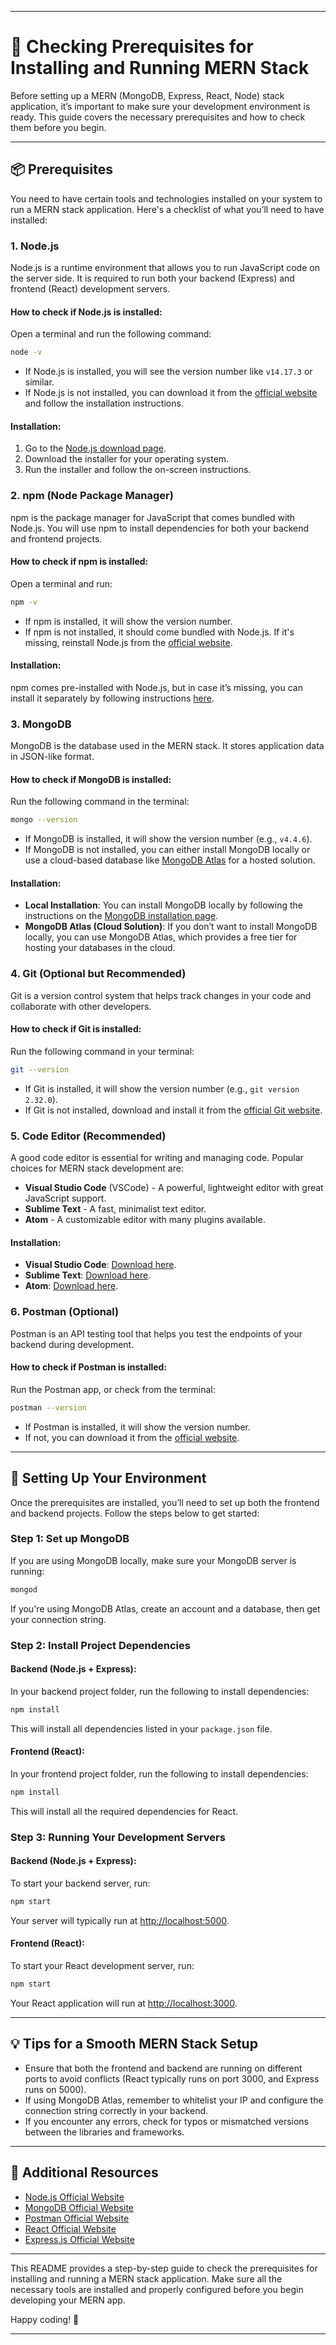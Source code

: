 
---

# 📝 Checking Prerequisites for Installing and Running MERN Stack

Before setting up a MERN (MongoDB, Express, React, Node) stack application, it’s important to make sure your development environment is ready. This guide covers the necessary prerequisites and how to check them before you begin.

---

## 📦 Prerequisites

You need to have certain tools and technologies installed on your system to run a MERN stack application. Here's a checklist of what you’ll need to have installed:

### 1. **Node.js**
Node.js is a runtime environment that allows you to run JavaScript code on the server side. It is required to run both your backend (Express) and frontend (React) development servers.

#### How to check if Node.js is installed:

Open a terminal and run the following command:

```bash
node -v
```

- If Node.js is installed, you will see the version number like `v14.17.3` or similar.
- If Node.js is not installed, you can download it from the [official website](https://nodejs.org/) and follow the installation instructions.

#### Installation:

1. Go to the [Node.js download page](https://nodejs.org/).
2. Download the installer for your operating system.
3. Run the installer and follow the on-screen instructions.

### 2. **npm (Node Package Manager)**
npm is the package manager for JavaScript that comes bundled with Node.js. You will use npm to install dependencies for both your backend and frontend projects.

#### How to check if npm is installed:

Open a terminal and run:

```bash
npm -v
```

- If npm is installed, it will show the version number.
- If npm is not installed, it should come bundled with Node.js. If it's missing, reinstall Node.js from the [official website](https://nodejs.org/).

#### Installation:

npm comes pre-installed with Node.js, but in case it’s missing, you can install it separately by following instructions [here](https://www.npmjs.com/get-npm).

### 3. **MongoDB**
MongoDB is the database used in the MERN stack. It stores application data in JSON-like format.

#### How to check if MongoDB is installed:

Run the following command in the terminal:

```bash
mongo --version
```

- If MongoDB is installed, it will show the version number (e.g., `v4.4.6`).
- If MongoDB is not installed, you can either install MongoDB locally or use a cloud-based database like [MongoDB Atlas](https://www.mongodb.com/cloud/atlas) for a hosted solution.

#### Installation:

- **Local Installation**: You can install MongoDB locally by following the instructions on the [MongoDB installation page](https://www.mongodb.com/docs/manual/installation/).
- **MongoDB Atlas (Cloud Solution)**: If you don’t want to install MongoDB locally, you can use MongoDB Atlas, which provides a free tier for hosting your databases in the cloud.

### 4. **Git (Optional but Recommended)**
Git is a version control system that helps track changes in your code and collaborate with other developers.

#### How to check if Git is installed:

Run the following command in your terminal:

```bash
git --version
```

- If Git is installed, it will show the version number (e.g., `git version 2.32.0`).
- If Git is not installed, download and install it from the [official Git website](https://git-scm.com/).

### 5. **Code Editor (Recommended)**
A good code editor is essential for writing and managing code. Popular choices for MERN stack development are:

- **Visual Studio Code** (VSCode) - A powerful, lightweight editor with great JavaScript support.
- **Sublime Text** - A fast, minimalist text editor.
- **Atom** - A customizable editor with many plugins available.

#### Installation:

- **Visual Studio Code**: [Download here](https://code.visualstudio.com/).
- **Sublime Text**: [Download here](https://www.sublimetext.com/).
- **Atom**: [Download here](https://atom.io/).

### 6. **Postman (Optional)**
Postman is an API testing tool that helps you test the endpoints of your backend during development.

#### How to check if Postman is installed:

Run the Postman app, or check from the terminal:

```bash
postman --version
```

- If Postman is installed, it will show the version number.
- If not, you can download it from the [official website](https://www.postman.com/).

---

## 🔧 Setting Up Your Environment

Once the prerequisites are installed, you’ll need to set up both the frontend and backend projects. Follow the steps below to get started:

### Step 1: Set up MongoDB

If you are using MongoDB locally, make sure your MongoDB server is running:

```bash
mongod
```

If you're using MongoDB Atlas, create an account and a database, then get your connection string.

### Step 2: Install Project Dependencies

#### Backend (Node.js + Express):

In your backend project folder, run the following to install dependencies:

```bash
npm install
```

This will install all dependencies listed in your `package.json` file.

#### Frontend (React):

In your frontend project folder, run the following to install dependencies:

```bash
npm install
```

This will install all the required dependencies for React.

### Step 3: Running Your Development Servers

#### Backend (Node.js + Express):

To start your backend server, run:

```bash
npm start
```

Your server will typically run at [http://localhost:5000](http://localhost:5000).

#### Frontend (React):

To start your React development server, run:

```bash
npm start
```

Your React application will run at [http://localhost:3000](http://localhost:3000).

---

## 💡 Tips for a Smooth MERN Stack Setup

- Ensure that both the frontend and backend are running on different ports to avoid conflicts (React typically runs on port 3000, and Express runs on 5000).
- If using MongoDB Atlas, remember to whitelist your IP and configure the connection string correctly in your backend.
- If you encounter any errors, check for typos or mismatched versions between the libraries and frameworks.

---

## 🚀 Additional Resources

- [Node.js Official Website](https://nodejs.org/)
- [MongoDB Official Website](https://www.mongodb.com/)
- [Postman Official Website](https://www.postman.com/)
- [React Official Website](https://reactjs.org/)
- [Express.js Official Website](https://expressjs.com/)

---

This README provides a step-by-step guide to check the prerequisites for installing and running a MERN stack application. Make sure all the necessary tools are installed and properly configured before you begin developing your MERN app.

Happy coding! 🎉

---